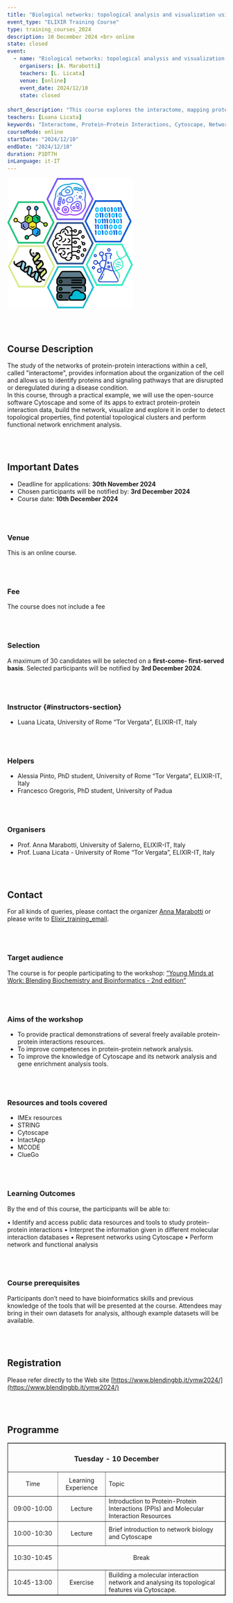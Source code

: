 ```yaml
---
title: "Biological networks: topological analysis and visualization using Cytoscape software"
event_type: "ELIXIR Training Course"
type: training_courses_2024
description: 10 December 2024 <br> online
state: closed
event:
  - name: "Biological networks: topological analysis and visualization using Cytoscape software"
    organisers: [A. Marabotti]
    teachers: [L. Licata]
    venue: [online]
    event_date: 2024/12/10
    state: closed

short_description: "This course explores the interactome, mapping protein-protein interactions to understand cell organization and disease disruptions. Using Cytoscape, participants will extract data, build and visualize networks, detect topological properties, identify clusters, and perform functional enrichment analysis. \n"
teachers: [Luana Licata]
keywords: "Interactome, Protein-Protein Interactions, Cytoscape, Network Visualization, Functional Enrichment Analysis, Bioinformatics."
courseMode: online
startDate: "2024/12/10"
endDate: "2024/12/10"
duration: P1DT7H
inLanguage: it-IT 
---
```


![Logo_PPI](images/2024_events/PPI_2024.png)

<br>
<br>

## Course Description

The study of the networks of protein-protein interactions within a cell, called "interactome", provides information about the organization of the cell and allows us to identify proteins and signaling pathways that are disrupted or deregulated during a disease condition.  
In this course, through a practical example, we will use the open-source software Cytoscape and some of its apps to extract protein-protein interaction data, build the network, visualize and explore it in order to detect topological properties, find potential topological clusters and perform functional network enrichment analysis.


<br>
<br>

## Important Dates

- Deadline for applications: **30th November 2024**
- Chosen participants will be notified by: **3rd December 2024**
- Course date: **10th December 2024**


<br>
<br>

### Venue

This is an online course.

<br>
<br>

### Fee 

The course does not include a fee

<br>
<br>

### Selection  

A maximum of 30 candidates will be selected on a **first-come- first-served basis**. Selected participants will be notified by **3rd December 2024**.

<br>
<br>

### Instructor {#instructors-section}

- Luana Licata, University of Rome “Tor Vergata”, ELIXIR-IT, Italy

<br>
<br>

### Helpers

- Alessia Pinto, PhD student, University of Rome “Tor Vergata”, ELIXIR-IT, Italy
- Francesco Gregoris, PhD student, University of Padua
<br>
<br>

### Organisers

- Prof. Anna Marabotti, University of Salerno, ELIXIR-IT, Italy
- Prof. Luana Licata - University of Rome “Tor Vergata”, ELIXIR-IT, Italy

<br>
<br>

## Contact 

For all kinds of queries, please contact the organizer [Anna Marabotti](mailto:amarabotti@unisa.it)  or please write to [Elixir_training_email](mailto:elixir.ita.training@gmail.com).

<br>
<br>

### Target audience

The course is for people participating to the workshop: [“Young Minds at Work: Blending Biochemistry and Bioinformatics - 2nd edition”](https://www.blendingbb.it/ymw2024/)

<br>
<br>

### Aims of the workshop 

- To provide practical demonstrations of several freely available protein-protein interactions resources.
- To improve competences in protein-protein network analysis.
- To improve the knowledge of Cytoscape and its network analysis and gene enrichment analysis tools.

<br>
<br>

### Resources and tools covered

- IMEx resources
- STRING
- Cytoscape
- IntactApp
- MCODE
- ClueGo

<br>
<br>

### Learning Outcomes

By the end of this course, the participants will be able to:

• Identify and access public data resources and tools to study protein-protein interactions 
• Interpret the information given in different molecular interaction databases
• Represent networks using Cytoscape
• Perform network and functional analysis

<br>
<br>

### Course prerequisites

Participants don’t need to have bioinformatics skills and previous knowledge of the tools that will be presented at the course. Attendees may bring in their own datasets for analysis, although example datasets will be available.

<br>
<br>

## Registration

Please refer directly to the Web site [https://www.blendingbb.it/ymw2024/](https://www.blendingbb.it/ymw2024/)

<br>
<br>

## Programme

<table border="1" width="700">
  <tr>
    <td colspan="4" align=center><h3>Tuesday - 10 December</h3></td>
  </tr>
  <tr>
    <td height="50" width="100" align=center>Time</td>
    <td height="50" align=center>Learning Experience</td>
    <td height="50">Topic</td>
  </tr>
  <tr>
    <td height="50" width="100" align=center>09:00-10:00</td>
    <td height="50" align=center>Lecture</td>
    <td height="50">Introduction to Protein-Protein Interactions (PPIs) and Molecular Interaction Resources</td>
  </tr>
  <tr>
    <td height="50" width="100" align=center>10:00-10:30</td>
    <td height="50" align=center>Lecture</td>
    <td height="50">Brief introduction to network biology and Cytoscape</td>
  </tr>
  <tr>
    <td height="50" width="100" align=center>10:30-10:45</td>
    <td colspan="3" height="50" align=center>Break</td>
  </tr>
  <tr>
    <td height="50" width="100" align=center>10:45-13:00</td>
    <td height="50" align=center>Exercise</td>
    <td height="50">Building a molecular interaction network and analysing its topological features via Cytoscape.</td>
  </tr>

